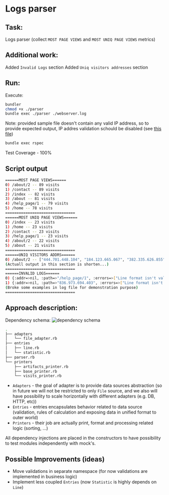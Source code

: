 # Logs parser

## Task:

Logs parser (collect `MOST PAGE VIEWS` and `MOST UNIQ PAGE VIEWS` metrics)

## Additional work:

Added `Invalid Logs` section
Added `Uniq visitors addresses` section

## Run:

Execute:

```bash
bundler
chmod +x ./parser
bundle exec ./parser ./webserver.log
```

Note: provided sample file doesn't contain any valid IP address, so to provide expected output, IP addres validation schould be disabled (see [this file](./lib/entries/line.rb#L37))

```bash
bundle exec rspec
```

Test Coverage - 100%

## Script output

```bash
======MOST PAGE VIEWS======
0) /about/2 -- 89 visits
1) /contact -- 89 visits
2) /index -- 82 visits
3) /about -- 81 visits
4) /help_page/1 -- 79 visits
5) /home -- 78 visits
===============================
======MOST UNIQ PAGE VIEWS======
0) /index -- 23 visits
1) /home -- 23 visits
2) /contact -- 23 visits
3) /help_page/1 -- 23 visits
4) /about/2 -- 22 visits
5) /about -- 21 visits
===============================
======UNIQ VISITORS ADDRS======
0) /about/2 -- ["444.701.448.104", "184.123.665.067", "382.335.626.855", "543.910.244.929", "555.576.836.194", "802.683.925.780", "200.017.277.774", "126.318.035.038", "451.106.204.921", "235.313.352.950", "836.973.694.403", "217.511.476.080", "316.433.849.805", "061.945.150.735", "715.156.286.412", "646.865.545.408", "016.464.657.359", "897.280.786.156", "682.704.613.213", "722.247.931.582", "158.577.775.616", "336.284.013.698"] visits
(Actuall output in this section is shorten...)
===============================
======INVALID LOGS======
0) {:addr=>nil, :path=>"/help_page/1", :errors=>["Line format isn't valid!"]}
1) {:addr=>nil, :path=>"836.973.694.403", :errors=>["Line format isn't valid!"]}
(Broke some examples in log file for demonstration purpose)
===============================
```

## Approach description:

Dependency schema:
![dependency schema](https://i.imgur.com/vbgGjGl.png)

```bash
.
├── adapters
│   └── file_adapter.rb
├── entries
│   ├── line.rb
│   └── statistic.rb
├── parser.rb
└── printers
    ├── artifacts_printer.rb
    ├── base_printer.rb
    └── visits_printer.rb
```

- `Adapters` - the goal of adapter is to provide data sources abstraction (so in future we will not be restricted to only `File` source, and we also will have possibility to scale horizontally with different adapters (e.g. DB, HTTP, etc))
- `Entries` - entries encapsulates behavior related to data source (validation, rules of calculation and exposing data in unified format to outer world)
- `Printers` - their job are actually print, format and processing related logic (sorting, ...)

All dependency injections are placed in the constructors to have possibility to test modules independently with mock's.

## Possible Improvements (ideas)

- Move validations in separate namespace (for now validations are implemented in business logic)
- Implement less coupled `Entries` (now `Statistic` is highly depends on `Line`)
